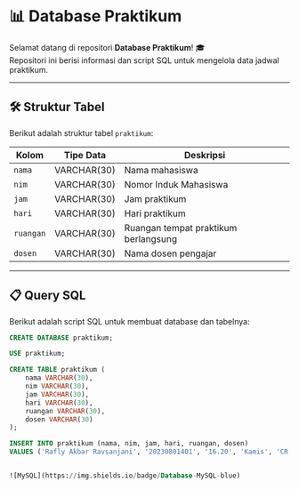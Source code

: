# 📊 Database Praktikum

Selamat datang di repositori **Database Praktikum**! 🎓  
Repositori ini berisi informasi dan script SQL untuk mengelola data jadwal praktikum.

---

## 🛠 Struktur Tabel

Berikut adalah struktur tabel `praktikum`:

| Kolom    | Tipe Data  | Deskripsi                              |
|----------|------------|----------------------------------------|
| `nama`   | VARCHAR(30)| Nama mahasiswa                        |
| `nim`    | VARCHAR(30)| Nomor Induk Mahasiswa                 |
| `jam`    | VARCHAR(30)| Jam praktikum                         |
| `hari`   | VARCHAR(30)| Hari praktikum                        |
| `ruangan`| VARCHAR(30)| Ruangan tempat praktikum berlangsung  |
| `dosen`  | VARCHAR(30)| Nama dosen pengajar                   |

---

## 📋 Query SQL

Berikut adalah script SQL untuk membuat database dan tabelnya:

```sql
CREATE DATABASE praktikum;

USE praktikum;

CREATE TABLE praktikum (
    nama VARCHAR(30),
    nim VARCHAR(30),
    jam VARCHAR(30),
    hari VARCHAR(30),
    ruangan VARCHAR(30),
    dosen VARCHAR(30)
);

INSERT INTO praktikum (nama, nim, jam, hari, ruangan, dosen)
VALUES ('Rafly Akbar Ravsanjani', '20230801401', '16.20', 'Kamis', 'CR 401', 'RANNY MEILISA , S.Kom., M.Pd.T.');


![MySQL](https://img.shields.io/badge/Database-MySQL-blue)